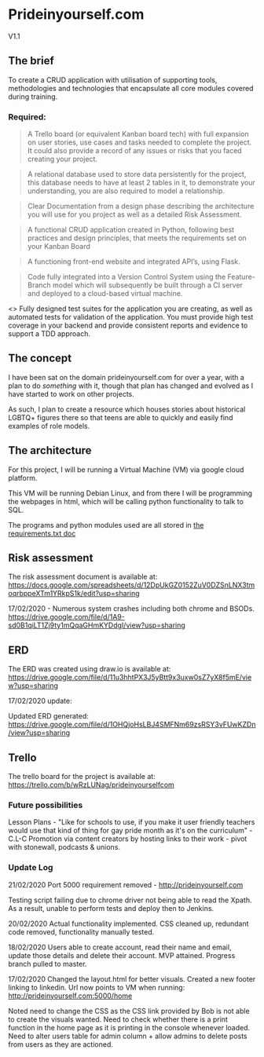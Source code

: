 # Prideinyourself.com
V1.1

## The brief

To create a CRUD application with utilisation of supporting tools, methodologies and technologies that encapsulate all core modules covered during training.

### Required:
>	A Trello board (or equivalent Kanban board tech) with full expansion on user stories, use cases and tasks needed to complete the project. It could also provide a record of any issues or risks that you faced creating your project.

>	A relational database used to store data persistently for the project, this database needs to have at least 2 tables in it, to demonstrate your understanding, you are also required to model a relationship. 

>	Clear Documentation from a design phase describing the architecture you will use for you project as well as a detailed Risk Assessment.

>	A functional CRUD application created in Python, following best practices and design principles, that meets the requirements set on your Kanban Board 

>	A functioning front-end website and integrated API’s, using Flask.

>	Code fully integrated into a Version Control System using the Feature-Branch model which will subsequently be built through a CI server and deployed to a cloud-based virtual machine.

<>	Fully designed test suites for the application you are creating, as well as automated tests for validation of the application. You must provide high test coverage in your backend and provide consistent reports and evidence to support a TDD approach.

## The concept

I have been sat on the domain prideinyourself.com for over a year, with a plan to do *something* with it, though that plan has changed and evolved as I have started to work on other projects.

As such, I plan to create a resource which houses stories about historical LGBTQ+ figures there so that teens are able to quickly and easily find examples of role models.

## The architecture

For this project, I will be running a Virtual Machine (VM) via google cloud platform.

This VM will be running Debian Linux, and from there I will be programming the webpages in html, which will be calling python functionality to talk to SQL.

The programs and python modules used are all stored in <a href="https://github.com/GreyProgramming/flask-app/blob/master/requirements.txt">the requirements.txt doc</a>

## Risk assessment

The risk assessment document is available at:
https://docs.google.com/spreadsheets/d/12DpUkGZ0152ZuV0DZSnLNX3tmoqrbppeXTm1YRkpS1k/edit?usp=sharing

17/02/2020 - Numerous system crashes including both chrome and BSODs.
https://drive.google.com/file/d/1A9-sd0B1qiLT1Zj9ty1mQqaGHmKYDdgI/view?usp=sharing

<!-- ## Stakeholder analysis

The stakeholder analysis document is available at:
https://docs.google.com/document/d/11yscW6LF6Znjg37G4HJLpUCfrppOapm-UVRhJOHsnOI/edit?usp=sharing
-->
## ERD

The ERD was created using draw.io is available at:
https://drive.google.com/file/d/11u3hhtPX3J5yBtt9x3uxw0sZ7yX8f5mE/view?usp=sharing

17/02/2020 update:

Updated ERD generated: https://drive.google.com/file/d/1OHQjoHsLBJ4SMFNm69zsRSY3vFUwKZDn/view?usp=sharing

## Trello

The trello board for the project is available at:
https://trello.com/b/wRzLUNag/prideinyourselfcom



### Future possibilities
Lesson Plans - "Like for schools to use, if you make it user friendly teachers would use that kind of thing for gay pride month as it's on the curriculum" - C.L-C
Promotion via content creators by hosting links to their work - pivot with stonewall, podcasts & unions.


### Update Log

21/02/2020
Port 5000 requirement removed - http://prideinyourself.com

Testing script failing due to chrome driver not being able to read the Xpath. As a result, unable to perform tests and deploy then to Jenkins. 

20/02/2020
Actual functionality implemented. CSS cleaned up, redundant code removed, functionality manually tested.

18/02/2020
Users able to create account, read their name and email, update those details and delete their account. MVP attained.
Progress branch pulled to master.

17/02/2020 
Changed the layout.html for better visuals.
Created a new footer linking to linkedin.
Url now points to VM when running: http://prideinyourself.com:5000/home

Noted need to change the CSS as the CSS link provided by Bob is not able to create the visuals wanted.
Need to check whether there is a print function in the home page as it is printing in the console whenever loaded.
Need to alter users table for admin column + allow admins to delete posts from users as they are actioned.

